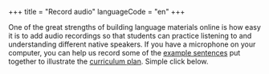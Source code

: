+++
title = "Record audio"
languageCode = "en"
+++

One of the great strengths of building language materials online is how
easy it is to add audio recordings so that students can practice
listening to and understanding different native speakers. If you have a
microphone on your computer, you can help us record some of the [example
sentences](/group/thelastlanguagetextbook/WriteSentences) put together
to illustrate the [curriculum
plan](/group/thelastlanguagetextbook/curriculum). Simple click below.
